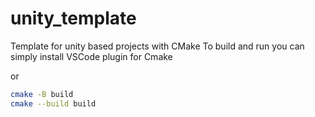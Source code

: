 # unity_template
Template for unity based projects with CMake
To build and run you can simply install VSCode plugin for Cmake

or

```bash
cmake -B build
cmake --build build
```
